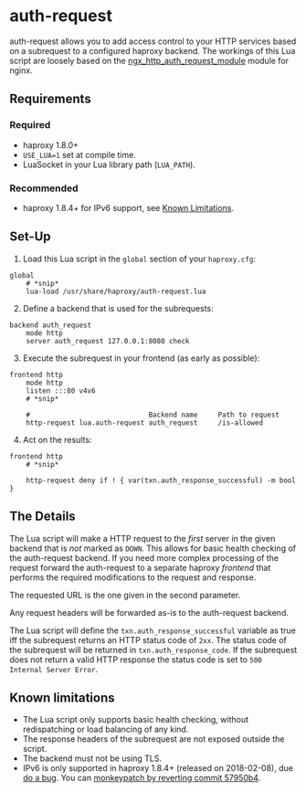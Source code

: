 # auth-request

auth-request allows you to add access control to your HTTP services based
on a subrequest to a configured haproxy backend. The workings of this Lua
script are loosely based on the [ngx_http_auth_request_module][1] module
for nginx.

## Requirements

### Required

- haproxy 1.8.0+
- `USE_LUA=1` set at compile time.
- LuaSocket in your Lua library path (`LUA_PATH`).

### Recommended

- haproxy 1.8.4+ for IPv6 support, see [Known Limitations](#Known_limitations).

## Set-Up

1. Load this Lua script in the `global` section of your `haproxy.cfg`:
```
global
	# *snip*
	lua-load /usr/share/haproxy/auth-request.lua
```
2. Define a backend that is used for the subrequests:
```
backend auth_request
	mode http
	server auth_request 127.0.0.1:8080 check
```
3. Execute the subrequest in your frontend (as early as possible):
```
frontend http
	mode http
	listen :::80 v4v6
	# *snip*

	#                             Backend name     Path to request
	http-request lua.auth-request auth_request     /is-allowed
```
4. Act on the results:
```
frontend http
	# *snip*
	
	http-request deny if ! { var(txn.auth_response_successful) -m bool }
```

## The Details

The Lua script will make a HTTP request to the *first* server in the given
backend that is *not* marked as `DOWN`. This allows for basic health checking
of the auth-request backend. If you need more complex processing of the
request forward the auth-request to a separate haproxy *frontend* that
performs the required modifications to the request and response.

The requested URL is the one given in the second parameter.

Any request headers will be forwarded as-is to the auth-request backend.

The Lua script will define the `txn.auth_response_successful` variable as
true iff the subrequest returns an HTTP status code of `2xx`. The status code
of the subrequest will be returned in `txn.auth_response_code`. If the
subrequest does not return a valid HTTP response the status code is set
to `500 Internal Server Error`.

## Known limitations

- The Lua script only supports basic health checking, without redispatching
  or load balancing of any kind.
- The response headers of the subrequest are not exposed outside the script.
- The backend must not be using TLS.
- IPv6 is only supported in haproxy 1.8.4+ (released on 2018-02-08), due
  [do a bug][2]. You can [monkeypatch by reverting commit 57950b4][3].

[1]: http://nginx.org/en/docs/http/ngx_http_auth_request_module.html
[2]: http://git.haproxy.org/?p=haproxy-1.8.git;a=commit;h=9db449a701cd9e43a04f49e2e477193fa5636323
[3]: https://github.com/TimWolla/haproxy-auth-request/commit/57950b4639542ba429e54b959604e33237c6cffe
